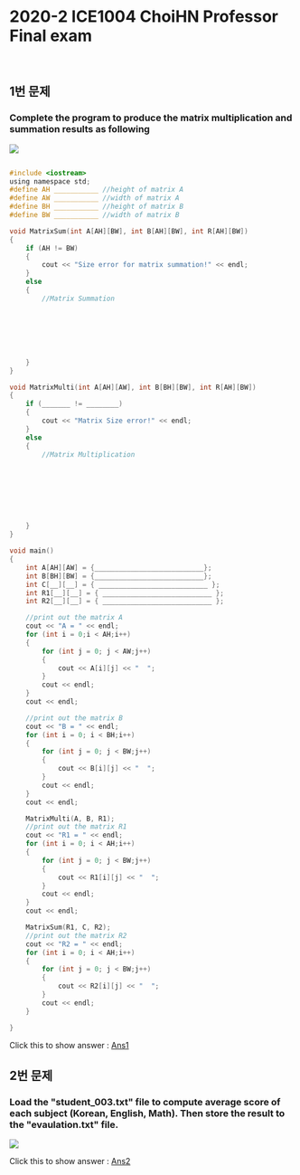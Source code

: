 # 2020-2 ICE1004 ChoiHN Professor Final exam

<br/>

## 1번 문제

### Complete the program to produce the matrix multiplication and summation results as following

<img src = "https://user-images.githubusercontent.com/67851124/102856679-46cd1680-446a-11eb-8e8d-23ca3ffc32cf.JPG">

```c

#include <iostream>
using namespace std;
#define AH ___________ //height of matrix A
#define AW ___________ //width of matrix A
#define BH ___________ //height of matrix B
#define BW ___________ //width of matrix B

void MatrixSum(int A[AH][BW], int B[AH][BW], int R[AH][BW])
{
	if (AH != BW)
	{
		cout << "Size error for matrix summation!" << endl;
	}
	else
	{
		//Matrix Summation







	}
}

void MatrixMulti(int A[AH][AW], int B[BH][BW], int R[AH][BW])
{
	if (_______ != ________)
	{
		cout << "Matrix Size error!" << endl;
	}
	else
	{
		//Matrix Multiplication








	}
}

void main()
{
	int A[AH][AW] = {___________________________};
	int B[BH][BW] = {___________________________};
	int C[__][__] = { ___________________________ };
	int R1[__][__] = { ___________________________ };
	int R2[__][__] = { ___________________________ };

	//print out the matrix A
	cout << "A = " << endl;
	for (int i = 0;i < AH;i++)
	{
		for (int j = 0; j < AW;j++)
		{
			cout << A[i][j] << "  ";
		}
		cout << endl;
	}
	cout << endl;

	//print out the matrix B
	cout << "B = " << endl;
	for (int i = 0; i < BH;i++)
	{
		for (int j = 0; j < BW;j++)
		{
			cout << B[i][j] << "  ";
		}
		cout << endl;
	}
	cout << endl;

	MatrixMulti(A, B, R1);
	//print out the matrix R1
	cout << "R1 = " << endl;
	for (int i = 0; i < AH;i++)
	{
		for (int j = 0; j < BW;j++)
		{
			cout << R1[i][j] << "  ";
		}
		cout << endl;
	}
	cout << endl;

	MatrixSum(R1, C, R2);
	//print out the matrix R2
	cout << "R2 = " << endl;
	for (int i = 0; i < AH;i++)
	{
		for (int j = 0; j < BW;j++)
		{
			cout << R2[i][j] << "  ";
		}
		cout << endl;
	}

}

```

Click this to show answer : [Ans1](./final_sol1.md)

## 2번 문제

### Load the "student_003.txt" file to compute average score of each subject (Korean, English, Math). Then store the result to the "evaulation.txt" file.

<div>
	<img src = "https://user-images.githubusercontent.com/67851124/102856891-c0fd9b00-446a-11eb-95f2-54dc67d797ee.png">
	</div>


Click this to show answer : [Ans2](./final_sol2.md)
